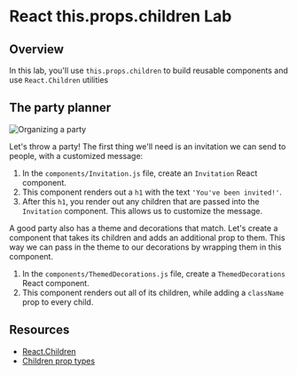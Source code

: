 # React this.props.children Lab

## Overview

In this lab, you'll use `this.props.children` to build reusable components and use `React.Children` utilities

## The party planner
![Organizing a party](https://media.giphy.com/media/l2JdSrBGOtj0UpLOM/giphy.gif)

Let's throw a party! The first thing we'll need is an invitation we can send to people, with a customized message:

1. In the `components/Invitation.js` file, create an `Invitation` React component.
2. This component renders out a `h1` with the text `'You've been invited!'`.
2. After this `h1`, you render out any children that are passed into the `Invitation` component. This allows us to customize the message.

A good party also has a theme and decorations that match. Let's create a component that takes its children and adds an additional prop to them. This way we can pass in the theme to our decorations by wrapping them in this component.

1. In the `components/ThemedDecorations.js` file, create a `ThemedDecorations` React component.
2. This component renders out all of its children, while adding a `className` prop to every child.


## Resources
- [React.Children](https://facebook.github.io/react/docs/top-level-api.html#react.children)
- [Children prop types](https://facebook.github.io/react/tips/children-props-type.html)
